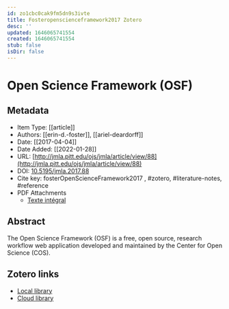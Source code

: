 ```yaml
---
id: zo1cbc0cak9fm5dn9s3ivte
title: Fosteropenscienceframework2017 Zotero
desc: ''
updated: 1646065741554
created: 1646065741554
stub: false
isDir: false
---
```

# Open Science Framework (OSF)

## Metadata

* Item Type: [[article]]
* Authors: [[erin-d.-foster]], [[ariel-deardorff]]
* Date: [[2017-04-04]]
* Date Added: [[2022-01-28]]
* URL: [http://jmla.pitt.edu/ojs/jmla/article/view/88](http://jmla.pitt.edu/ojs/jmla/article/view/88)
* DOI: [10.5195/jmla.2017.88](https://doi.org/10.5195/jmla.2017.88)
* Cite key: fosterOpenScienceFramework2017
, #zotero, #literature-notes, #reference
* PDF Attachments
	- [Texte intégral](zotero://open-pdf/library/items/D6XDR3HQ)

## Abstract

The Open Science Framework (OSF) is a free, open source, research workflow web application developed and maintained by the Center for Open Science (COS).


##  Zotero links
* [Local library](zotero://select/items/2_TGIISPD6)
* [Cloud library](http://zotero.org/groups/4613367/items/TGIISPD6)

